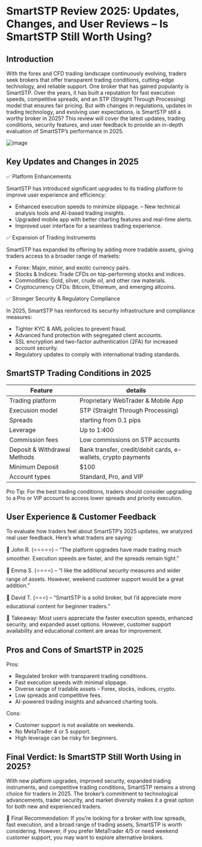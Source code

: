 SmartSTP Review 2025: Updates, Changes, and User Reviews – Is SmartSTP Still Worth Using?
======================================================

Introduction
------------

With the forex and CFD trading landscape continuously evolving, traders seek brokers that offer transparent trading conditions, cutting-edge technology, and reliable support. One broker that has gained popularity is SmartSTP. Over the years, it has built a reputation for fast execution speeds, competitive spreads, and an STP (Straight Through Processing) model that ensures fair pricing.
But with changes in regulations, updates in trading technology, and evolving user expectations, is SmartSTP still a worthy broker in 2025? This review will cover the latest updates, trading conditions, security features, and user feedback to provide an in-depth evaluation of SmartSTP’s performance in 2025.




![image]()

Key Updates and Changes in 2025
--------------------

✅ Platform Enhancements


SmartSTP has introduced significant upgrades to its trading platform to improve user experience and efficiency:
- Enhanced execution speeds to minimize slippage.
– New technical analysis tools and AI-based trading insights.
- Upgraded mobile app with better charting features and real-time alerts.
- Improved user interface for a seamless trading experience.

✅ Expansion of Trading Instruments

SmartSTP has expanded its offering by adding more tradable assets, giving traders access to a broader range of markets:
- Forex: Major, minor, and exotic currency pairs.
- Stocks & Indices: Trade CFDs on top-performing stocks and indices.
- Commodities: Gold, silver, crude oil, and other raw materials.
- Cryptocurrency CFDs: Bitcoin, Ethereum, and emerging altcoins.

✅ Stronger Security & Regulatory Compliance

In 2025, SmartSTP has reinforced its security infrastructure and compliance measures:
- Tighter KYC & AML policies to prevent fraud.
- Advanced fund protection with segregated client accounts.
- SSL encryption and two-factor authentication (2FA) for increased account security.
- Regulatory updates to comply with international trading standards.


SmartSTP Trading Conditions in 2025
-----------------------


| **Feature** | **details** | 
|-------------| -------------- | 
| Trading platform | Proprietary WebTrader & Mobile App | 
| Execusion model | STP (Straight Through Processing) | 
| Spreads | starting from 0.1 pips | 
| Leverage | Up to 1:400  | 
| Commission fees | Low commissions on STP accounts | 
| Deposit & Withdrawal Methods | Bank transfer, credit/debit cards, e-wallets, crypto payments | 
| Minimum Deposit | $100 | 
| Account types | Standard, Pro, and VIP | 

Pro Tip: For the best trading conditions, traders should consider upgrading to a Pro or VIP account to access lower spreads and priority execution.


User Experience & Customer Feedback
-----------------

To evaluate how traders feel about SmartSTP’s 2025 updates, we analyzed real user feedback. Here’s what traders are saying:

💬 John R. (⭐⭐⭐⭐⭐) – “The platform upgrades have made trading much smoother. Execution speeds are faster, and the spreads remain tight.”

💬 Emma S. (⭐⭐⭐⭐) – “I like the additional security measures and wider range of assets. However, weekend customer support would be a great addition.”

💬 David T. (⭐⭐⭐) – “SmartSTP is a solid broker, but I’d appreciate more educational content for beginner traders.”

🚨 Takeaway: Most users appreciate the faster execution speeds, enhanced security, and expanded asset options. However, customer support availability and educational content are areas for improvement.



Pros and Cons of SmartSTP in 2025
-------------------

Pros:
- Regulated broker with transparent trading conditions.
- Fast execution speeds with minimal slippage.
- Diverse range of tradable assets – Forex, stocks, indices, crypto.
- Low spreads and competitive fees.
- AI-powered trading insights and advanced charting tools.

Cons:
-  Customer support is not available on weekends.
-   No MetaTrader 4 or 5 support. 
-  High leverage can be risky for beginners.



Final Verdict: Is SmartSTP Still Worth Using in 2025?
-------------

With new platform upgrades, improved security, expanded trading instruments, and competitive trading conditions, SmartSTP remains a strong choice for traders in 2025. The broker’s commitment to technological advancements, trader security, and market diversity makes it a great option for both new and experienced traders.

🚨 Final Recommendation: If you’re looking for a broker with low spreads, fast execution, and a broad range of trading assets, SmartSTP is worth considering. However, if you prefer MetaTrader 4/5 or need weekend customer support, you may want to explore alternative brokers.




